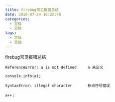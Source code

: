 ```yaml
---
title: firebug常见报错总结
date: 2016-07-24 16:22:48
categories: 
  - 文档
  - 总结
tags: 
  - 文档
  - 总结
---
```


firebug常见报错总结
<!--more-->

```
ReferenceError: a is not defined     a 未定义

console.info(a);

SyntaxError: illegal character       标点符号错误

a++；


```
